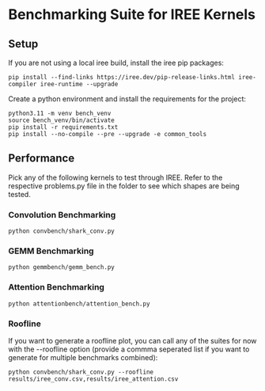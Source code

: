 # Benchmarking Suite for IREE Kernels

## Setup

If you are not using a local iree build, install the iree pip packages:
```
pip install --find-links https://iree.dev/pip-release-links.html iree-compiler iree-runtime --upgrade
```

Create a python environment and install the requirements for the project:
```
python3.11 -m venv bench_venv
source bench_venv/bin/activate
pip install -r requirements.txt
pip install --no-compile --pre --upgrade -e common_tools
```

## Performance

Pick any of the following kernels to test through IREE.
Refer to the respective problems.py file in the folder to see which shapes are being tested.

### Convolution Benchmarking

```
python convbench/shark_conv.py
```

### GEMM Benchmarking

```
python gemmbench/gemm_bench.py
```

### Attention Benchmarking

```
python attentionbench/attention_bench.py
```

### Roofline

If you want to generate a roofline plot, you can call any of the suites for now with the --roofline option (provide a commma seperated list if you want to generate for multiple benchmarks combined):

```
python convbench/shark_conv.py --roofline results/iree_conv.csv,results/iree_attention.csv
```
